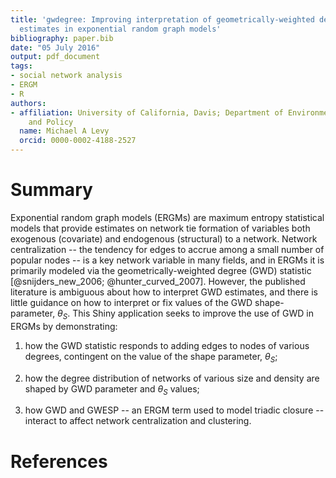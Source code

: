 ```yaml
---
title: 'gwdegree: Improving interpretation of geometrically-weighted degree
  estimates in exponential random graph models'
bibliography: paper.bib
date: "05 July 2016"
output: pdf_document
tags:
- social network analysis
- ERGM
- R
authors:
- affiliation: University of California, Davis; Department of Environmental Science
    and Policy
  name: Michael A Levy
  orcid: 0000-0002-4188-2527
---
```


# Summary

Exponential random graph models (ERGMs) are maximum entropy statistical models that provide estimates on network tie formation of variables both exogenous (covariate) and endogenous (structural) to a network. Network centralization -- the tendency for edges to accrue among a small number of popular nodes -- is a key network variable in many fields, and in ERGMs it is primarily modeled via the geometrically-weighted degree (GWD) statistic [@snijders_new_2006; @hunter_curved_2007]. However, the published literature is ambiguous about how to interpret GWD estimates, and there is little guidance on how to interpret or fix values of the GWD shape-parameter, $\theta_S$. This Shiny application seeks to improve the use of GWD in ERGMs by demonstrating:

1. how the GWD statistic responds to adding edges to nodes of various degrees, contingent on the value of the shape parameter, $\theta_S$;

1. how the degree distribution of networks of various size and density are shaped by GWD parameter and $\theta_S$ values;

1. how GWD and GWESP -- an ERGM term used to model triadic closure -- interact to affect network centralization and clustering.


# References
